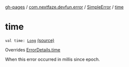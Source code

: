 [gh-pages](../../index.md) / [com.nextfaze.devfun.error](../index.md) / [SimpleError](index.md) / [time](./time.md)

# time

`val time: `[`Long`](https://kotlinlang.org/api/latest/jvm/stdlib/kotlin/-long/index.html) [(source)](https://github.com/NextFaze/dev-fun/tree/master/devfun/src/main/java/com/nextfaze/devfun/error/Handler.kt#L47)

Overrides [ErrorDetails.time](../-error-details/time.md)

When this error occurred in millis since epoch.

